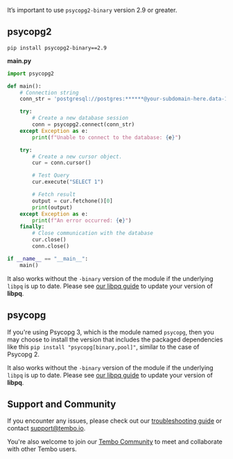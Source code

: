 It’s important to use `psycopg2-binary` version 2.9 or greater.


## psycopg2

```shell
pip install psycopg2-binary==2.9
```


**main.py**
```python
import psycopg2

def main():
    # Connection string
    conn_str = 'postgresql://postgres:******@your-subdomain-here.data-1.use1.tembo.io:5432?sslmode=require'

    try:
        # Create a new database session
        conn = psycopg2.connect(conn_str)
    except Exception as e:
        print(f"Unable to connect to the database: {e}")

    try:
        # Create a new cursor object.
        cur = conn.cursor()

        # Test Query
        cur.execute("SELECT 1")

        # Fetch result
        output = cur.fetchone()[0]
        print(output)
    except Exception as e:
        print(f"An error occurred: {e}")
    finally:
        # Close communication with the database
        cur.close()
        conn.close()

if __name__ == "__main__":
    main()
```

It also works without the `-binary` version of the module if the underlying `libpq` is up to date. Please see [our libpq guide](/docs/getting-started/quickstarts/libpq) to update your version of **libpq**.

## psycopg

If you're using Psycopg 3, which is the module named `psycopg`, then you may choose to install the version that includes the packaged dependencies like this `pip install "psycopg[binary,pool]"`, similar to the case of Psycopg 2.

It also works without the `-binary` version of the module if the underlying `libpq` is up to date. Please see [our libpq guide](/docs/getting-started/quickstarts/libpq) to update your version of **libpq**.

## Support and Community

If you encounter any issues, please check out our [troubleshooting guide](/docs/product/cloud/troubleshooting) or contact [support@tembo.io](mailto:support@tembo.io).

You're also welcome to join our [Tembo Community](https://join.slack.com/t/tembocommunity/shared_invite/zt-23o25qt91-AnZoC1jhLMLubwia4GeNGw) to meet and collaborate with other Tembo users.
